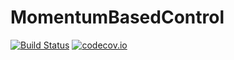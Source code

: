 # MomentumBasedControl

[![Build Status](https://travis-ci.org/tkoolen/MomentumBasedControl.jl.svg?branch=master)](https://travis-ci.org/tkoolen/MomentumBasedControl.jl)
[![codecov.io](http://codecov.io/github/tkoolen/MomentumBasedControl.jl/coverage.svg?branch=master)](http://codecov.io/github/tkoolen/MomentumBasedControl.jl?branch=master)
